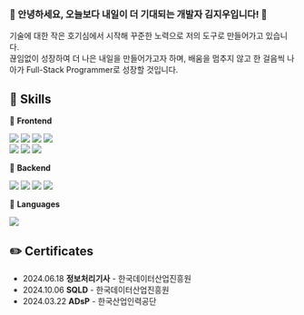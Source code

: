 ### :yellow_heart: 안녕하세요, 오늘보다 내일이 더 기대되는 개발자 김지우입니다! :yellow_heart:
기술에 대한 작은 호기심에서 시작해 꾸준한 노력으로 저의 도구로 만들어가고 있습니다. </br>
끊임없이 성장하여 더 나은 내일을 만들어가고자 하며, 배움을 멈추지 않고 한 걸음씩 나아가 Full-Stack Programmer로 성장할 것입니다.

## :wrench: Skills
:pushpin: **Frontend**
<div>
  <img src="https://img.shields.io/badge/html5-E34F26?style=for-the-badge&logo=html5&logoColor=white"/> 
  <img src="https://img.shields.io/badge/css-1572B6?style=for-the-badge&logo=css3&logoColor=white"/>
  <img src="https://img.shields.io/badge/javascript-F7DF1E?style=for-the-badge&logo=javascript&logoColor=black">
  <img src="https://img.shields.io/badge/typescript-3178C6?style=for-the-badge&logo=typescript&logoColor=white">
</div>
<div>
  <img src="https://img.shields.io/badge/react-61DAFB?style=for-the-badge&logo=react&logoColor=white"/> 
  <img src="https://img.shields.io/badge/vue.js-4FC08D?style=for-the-badge&logo=vue.js&logoColor=white"/> 
  <img src="https://img.shields.io/badge/next.js-000000?style=for-the-badge&logo=next.js&logoColor=white"/>
</div>

:pushpin: **Backend**
<div>
  <img src="https://img.shields.io/badge/java-007396?style=for-the-badge&logo=java&logoColor=white"> 
  <img src="https://img.shields.io/badge/spring-6DB33F?style=for-the-badge&logo=spring&logoColor=white"/> 
  <img src="https://img.shields.io/badge/node.js-5FA04E?style=for-the-badge&logo=node.js&logoColor=white"/>
    <img src="https://img.shields.io/badge/mysql-4479A1?style=for-the-badge&logo=mysql&logoColor=white"/> 
</div>

:pushpin: **Languages**
<div>
  <img src="https://img.shields.io/badge/c-A8B9CC?style=for-the-badge&logo=c&logoColor=white"> 
</div>

## :pencil2: Certificates
- 2024.06.18 **정보처리기사** - 한국데이터산업진흥원
- 2024.10.06 **SQLD** - 한국데이터산업진흥원
- 2024.03.22 **ADsP** - 한국산업인력공단
